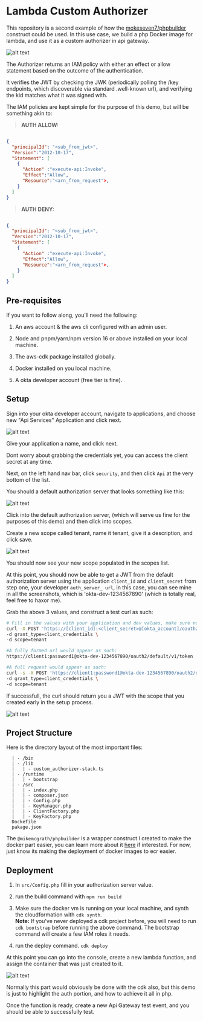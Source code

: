 # Lambda Custom Authorizer 

This repository is a second example of how the [mokeseven7/phpbuilder](https://github.com/mokeseven7/phpbuilder) construct could be used. In this use case, we build a php Docker image for lambda, and use it as a custom authorizer in api gateway. 

![alt text](./assets/auth.png)


The Authorizer returns an IAM policy with either an effect or allow statement based on the outcome of the authentication. 

It verifies the JWT by checking the JWK (periodically polling the /key endpoints, which discoverable via standard .well-known url), and verifying the kid matches what it was signed with. 

The IAM policies are kept simple for the purpose of this demo, but will be something akin to: 

> **AUTH ALLOW:**
```json

{
  "principalId": "<sub_from_jwt>", 
  "Version":"2012-10-17",
  "Statement": [
    {
      "Action" :"execute-api:Invoke",
      "Effect":"Allow",
      "Resource":"<arn_from_request">,
    }
  ]
}

```
> **AUTH DENY:**
```json

{
  "principalId": "<sub_from_jwt>", 
  "Version":"2012-10-17",
  "Statement": [
    {
      "Action" :"execute-api:Invoke",
      "Effect":"Allow",
      "Resource":"<arn_from_request">,
    }
  ]
}

```
## Pre-requisites  

If you want to follow along, you'll need the following: 

1. An aws account & the aws cli configured with an admin user. 

2. Node and pnpm/yarn/npm version 16 or above installed on your local machine. 

3. The aws-cdk package installed globally. 

4. Docker installed on you local machine. 

5. A okta developer account (free tier is fine).


## Setup

Sign into your okta developer account, navigate to applications, and choose new "Api Services" Application and click next.   

![alt text](./assets/okta_1.png)


Give your application a name, and click next. 

Dont worry about grabbing the credentials yet, you can access the client secret at any time. 

Next, on the left hand nav bar, click `security`, and then click `Api` at the very bottom of the list.

You should a default authorization server that looks something like this: 

![alt text](./assets/okta_2.png)

Click into the default authorization server, (which will serve us fine for the purposes of this demo) and then click into scopes. 

Create a new scope called tenant, name it tenant, give it a description, and click save. 

![alt text](./assets/okta_3.png)

You should now see your new scope populated in the scopes list. 

At this point, you should now be able to get a JWT from the default authorization server using the application `client_id` and `client_secret` from step one, your developer `auth_server_ url`, in this case, you can see mine in all the screenshots, which is 'okta-dev-1234567890' (which is totally real, feel free to haxor me). 

Grab the above 3 values, and construct a test curl as such: 

```bash
# Fill in the values with your application and dev values, make sure not to include the https when you copy the account id. 
curl -X POST 'https://[client_id]:<client_secret>@[okta_account]/oauth2/default/v1/token' \ 
-d grant_type=client_credentials \
-d scope=tenant

#A fully formed url would appear as such:
https://client1:password1@okta-dev-1234567890/oauth2/default/v1/token

#A full request would appear as such: 
curl -s -X POST 'https://client1:password1@okta-dev-1234567890/oauth2/default/v1/token' \
-d grant_type=client_credentials \
-d scope=tenant 
```

If successfull, the curl should return you a JWT with the scope that you created early in the setup process.



![alt text](./assets/terminal_curl.png)


## Project Structure

Here is the directory layout of the most important files:

```
  | - /bin
  | - /lib
  |   | - custom_authorizer-stack.ts
  | - /runtime
  |   | - bootstrap
  | - /src
  |   | - index.php
  |   | - composer.json
  |   | - Config.php
  |   | - KeyManager.php
  |   | - ClientFactory.php
  |   | - KeyFactory.php
  Dockefile
  pakage.json

```

The `@mikemcgrath/phpbuilder` is a wrapper construct I created to make the docker part easier, you can learn more about it [here](https://github.com/mokeseven7/phpbuilder) if interested. For now, just know its making the deployment of docker images to ecr easier. 

## Deployment

1. In `src/Config.php` fill in your authorization server value. 

2. run the build command with `npm run build`

3. Make sure the docker vm is running on your local machine, and synth the cloudformation with `cdk synth`.   
**Note:** If you've never deployed a cdk project before, you will need to run `cdk bootstrap` before running the above command. The bootstrap command will create a few IAM roles it needs. 

4. run the deploy command. `cdk deploy`


At this point you can go into the console, create a new lambda function, and assign the container that was just created to it. 

![alt text](./assets/function.png)

Normally this part would obviously be done with the cdk also, but this demo is just to highlight the auth portion, and how to achieve it all in php. 


Once the function is ready, create a new Api Gateway test event, and you should be able to successfully test. 

